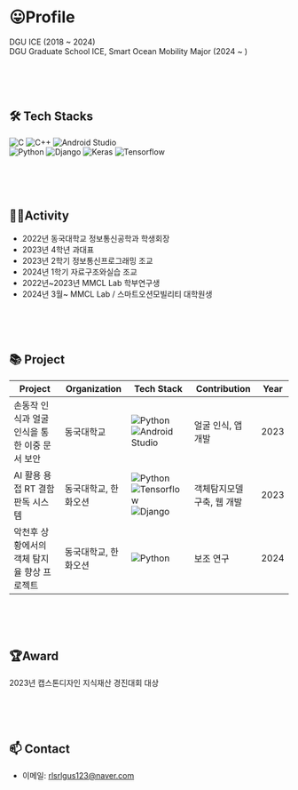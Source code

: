 # 😛Profile

DGU ICE (2018 ~ 2024)<br>
DGU Graduate School ICE, Smart Ocean Mobility Major (2024 ~ )

<br><br><br>

## 🛠 Tech Stacks


![C](https://img.shields.io/badge/C-A8B9CC?style=flat-square&logo=c&logoColor=white)
![C++](https://img.shields.io/badge/C++-00599C?style=flat-square&logo=c%2B%2B&logoColor=white)
![Android Studio](https://img.shields.io/badge/Android_Studio-006600?style=flat-square&logo=android-studio&logoColor=white)<br>
![Python](https://img.shields.io/badge/Python-3766AB?style=flat-square&logo=Python&logoColor=white)
![Django](https://img.shields.io/badge/Django-092E20?style=flat-square&logo=Django&logoColor=white)
![Keras](https://img.shields.io/badge/Keras-D00000?style=flat-square&logo=Keras&logoColor=white)
![Tensorflow](https://img.shields.io/badge/TensorFlow-FF6F00?style=flat-square&logo=TensorFlow&logoColor=white)



<br><br><br>

## 🏃‍♂️Activity
- 2022년 동국대학교 정보통신공학과 학생회장
- 2023년 4학년 과대표
- 2023년 2학기 정보통신프로그래밍 조교
- 2024년 1학기 자료구조와실습 조교
- 2022년~2023년 MMCL Lab 학부연구생
- 2024년 3월~   MMCL Lab / 스마트오션모빌리티 대학원생

<br><br><br>

## 📚 Project

| Project | Organization | Tech Stack | Contribution | Year |
| --- | --- | --- | --- | --- |
| 손동작 인식과 얼굴 인식을 통한 이중 문서 보안 | 동국대학교 | ![Python](https://img.shields.io/badge/Python-3766AB?style=flat-square&logo=Python&logoColor=white) ![Android Studio](https://img.shields.io/badge/Android_Studio-3DDC84?style=flat-square&logo=android-studio&logoColor=white) | 얼굴 인식, 앱 개발 | 2023 |
| AI 활용 용접 RT 결함판독 시스템 | 동국대학교, 한화오션 | ![Python](https://img.shields.io/badge/Python-3766AB?style=flat-square&logo=Python&logoColor=white) ![Tensorflow](https://img.shields.io/badge/TensorFlow-FF6F00?style=flat-square&logo=TensorFlow&logoColor=white) ![Django](https://img.shields.io/badge/Django-092E20?style=flat-square&logo=Django&logoColor=white) | 객체탐지모델 구축, 웹 개발 | 2023 |
| 악천후 상황에서의 객체 탐지율 향상 프로젝트 | 동국대학교, 한화오션 | ![Python](https://img.shields.io/badge/Python-3766AB?style=flat-square&logo=Python&logoColor=white) | 보조 연구 | 2024 |


<br><br><br>

## 🏆Award
2023년 캡스톤디자인 지식재산 경진대회 대상 

<br><br><br>

## 📫 Contact
- 이메일: rlsrlgus123@naver.com
